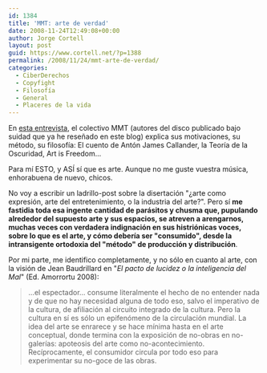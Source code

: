 ```yaml
---
id: 1384
title: 'MMT: arte de verdad'
date: 2008-11-24T12:49:08+00:00
author: Jorge Cortell
layout: post
guid: https://www.cortell.net/?p=1388
permalink: /2008/11/24/mmt-arte-de-verdad/
categories:
  - CiberDerechos
  - Copyfight
  - Filosofí­a
  - General
  - Placeres de la vida
---
```

En <a title="https://noizzweb.blogspot.com/2008/11/entrevista-midnight-mystery-theatre.html" href="https://noizzweb.blogspot.com/2008/11/entrevista-midnight-mystery-theatre.html" target="_blank">esta entrevista</a>, el colectivo MMT (autores del disco publicado bajo suidad que ya he reseñado en este blog) explica sus motivaciones, su método, su filosofía: El cuento de <span class="fullpost">Antón James Callander, la </span>Teoría de la Oscuridad, Art is Freedom...

Para mí ESTO, y ASÍ sí que es arte. Aunque no me guste vuestra música, enhorabuena de nuevo, chicos.

No voy a escribir un ladrillo-post sobre la disertación "¿arte como expresión, arte del entretenimiento, o la industria del arte?". Pero sí **me fastidia toda esa ingente cantidad de parásitos y chusma que, pupulando alrededor del supuesto arte y sus espacios, se atreven a arengarnos, muchas veces con verdadera indignación en sus histriónicas voces, sobre lo que es el arte, y cómo debería ser "consumido", desde la intransigente ortodoxia del "método" de producción y distribución**.

Por mi parte, me identifico completamente, y no sólo en cuanto al arte, con la visión de Jean Baudrillard en "_El pacto de lucidez o la inteligencia del Mal_" (Ed. Amorrortu 2008):

> ...el espectador... consume literalmente el hecho de no entender nada y de que no hay necesidad alguna de todo eso, salvo el imperativo de la cultura, de afiliación al circuito integrado de la cultura. Pero la cultura en sí es sólo un epifenómeno de la circulación mundial. La idea del arte se enrarece y se hace mínima hasta en el arte conceptual, donde termina con la exposición de no-obras en no-galerías: apoteosis del arte como no-acontecimiento. Recíprocamente, el consumidor circula por todo eso para experimentar su no-goce de las obras.